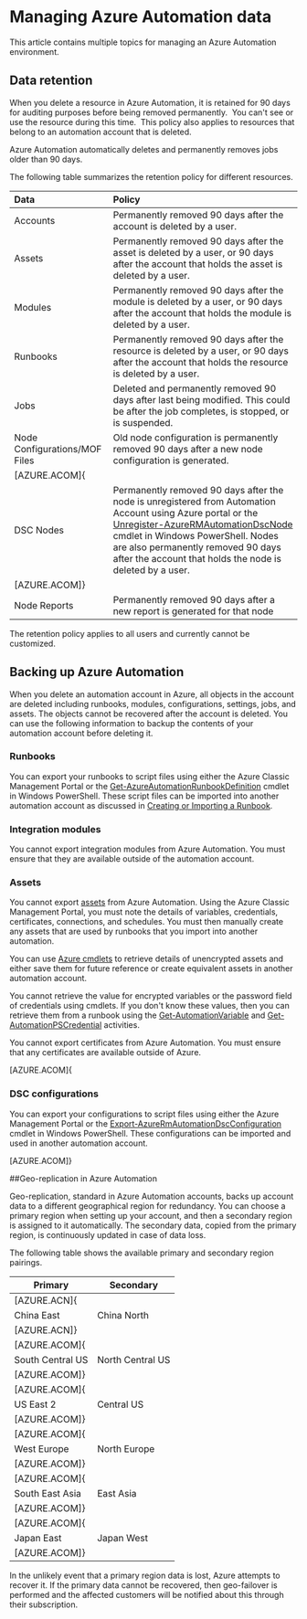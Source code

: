 <properties 
   pageTitle="Managing Azure Automation data | Azure"
   description="This article contains multiple topics for managing an Azure Automation environment.  Currently includes Data Retention and Backing up Azure Automation Disaster Recovery in Azure Automation."
   services="automation"
   documentationCenter=""
   authors="SnehaGunda"
   manager="stevenka"
   editor="tysonn" />
<tags
	ms.service="automation"
	ms.date="05/02/2016"
	wacn.date=""/>

# Managing Azure Automation data

This article contains multiple topics for managing an Azure Automation environment.

## Data retention

When you delete a resource in Azure Automation, it is retained for 90 days for auditing purposes before being removed permanently.  You can't see or use the resource during this time.  This policy also applies to resources that belong to an automation account that is deleted.

Azure Automation automatically deletes and permanently removes jobs older than 90 days.

The following table summarizes the retention policy for different resources.

|Data|Policy|
|:---|:---|
|Accounts|Permanently removed 90 days after the account is deleted by a user.|
|Assets|Permanently removed 90 days after the asset is deleted by a user, or 90 days after the account that holds the asset is deleted by a user.|
|Modules|Permanently removed 90 days after the module is deleted by a user, or 90 days after the account that holds the module is deleted by a user.|
|Runbooks|Permanently removed 90 days after the resource is deleted by a user, or 90 days after the account that holds the resource is deleted by a user.|
|Jobs|Deleted and permanently removed 90 days after last being modified. This could be after the job completes, is stopped, or is suspended.|
|Node Configurations/MOF Files| Old node configuration is permanently removed 90 days after a new node configuration is generated.|
|[AZURE.ACOM]{|
|DSC Nodes| Permanently removed 90 days after the node is unregistered from Automation Account using Azure portal or the [Unregister-AzureRMAutomationDscNode](https://msdn.microsoft.com/zh-cn/library/mt603500.aspx) cmdlet in Windows PowerShell. Nodes are also permanently removed 90 days after the account that holds the node is deleted by a user. |
|[AZURE.ACOM]}|
|Node Reports| Permanently removed 90 days after a new report is generated for that node|

The retention policy applies to all users and currently cannot be customized.

## Backing up Azure Automation

When you delete an automation account in Azure, all objects in the account are deleted including runbooks, modules, configurations, settings, jobs, and assets. The objects cannot be recovered after the account is deleted.  You can use the following information to backup the contents of your automation account before deleting it. 

### Runbooks

You can export your runbooks to script files using either the Azure Classic Management Portal or the [Get-AzureAutomationRunbookDefinition](https://msdn.microsoft.com/zh-cn/library/dn690269.aspx) cmdlet in Windows PowerShell.  These script files can be imported into another automation account as discussed in [Creating or Importing a Runbook](/documentation/articles/automation-creating-importing-runbook/).

### Integration modules

You cannot export integration modules from Azure Automation.  You must ensure that they are available outside of the automation account.

### Assets

You cannot export [assets](/documentation/services/automation/) from Azure Automation.  Using the Azure Classic Management Portal, you must note the details of variables, credentials, certificates, connections, and schedules.  You must then manually create any assets that are used by runbooks that you import into another automation.

You can use [Azure cmdlets](https://msdn.microsoft.com/zh-cn/library/dn690262.aspx) to retrieve details of unencrypted assets and either save them for future reference or create equivalent assets in another automation account.

You cannot retrieve the value for encrypted variables or the password field of credentials using cmdlets.  If you don't know these values, then you can retrieve them from a runbook using the [Get-AutomationVariable](/documentation/articles/automation-variables/) and [Get-AutomationPSCredential](/documentation/articles/automation-credentials/) activities.

You cannot export certificates from Azure Automation.  You must ensure that any certificates are available outside of Azure.

[AZURE.ACOM]{

### DSC configurations

You can export your configurations to script files using either the Azure Management Portal or the 
[Export-AzureRmAutomationDscConfiguration](https://msdn.microsoft.com/zh-cn/library/mt603485.aspx) cmdlet in Windows PowerShell. These configurations can be imported and used in another automation account.

[AZURE.ACOM]}

##Geo-replication in Azure Automation

Geo-replication, standard in Azure Automation accounts, backs up account data to a different geographical region for redundancy. You can choose a primary region when setting up your account, and then a secondary region is assigned to it automatically. The secondary data, copied from the primary region, is continuously updated in case of data loss.  

The following table shows the available primary and secondary region pairings.

|Primary            |Secondary
| ---------------   |----------------
|[AZURE.ACN]{|
|China East   |China North
|[AZURE.ACN]}|
|[AZURE.ACOM]{|
|South Central US   |North Central US
|[AZURE.ACOM]}|
|[AZURE.ACOM]{|
|US East 2          |Central US
|[AZURE.ACOM]}|
|[AZURE.ACOM]{|
|West Europe        |North Europe
|[AZURE.ACOM]}|
|[AZURE.ACOM]{|
|South East Asia    |East Asia
|[AZURE.ACOM]}|
|[AZURE.ACOM]{|
|Japan East         |Japan West
|[AZURE.ACOM]}|

In the unlikely event that a primary region data is lost, Azure attempts to recover it. If the primary data cannot be recovered, then geo-failover is performed and the affected customers will be notified about this through their subscription.

